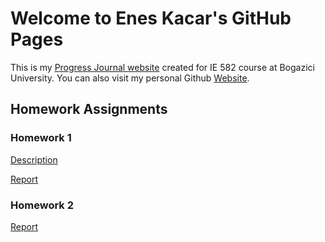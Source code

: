 # Welcome to Enes Kacar's GitHub Pages

This is my [Progress Journal website](https://bu-ie-582.github.io/fall21-enesfkacar/) created for IE 582 course at Bogazici University. You can also visit my personal Github [Website](https://enesfkacar.github.io/). 

## Homework Assignments

### Homework 1
[Description](https://github.com/BU-IE-582/fall21-enesfkacar/blob/1b7068cd8fa975d47b96e2d83529c836843c3c71/IE582_Fall21_Homework1.pdf)

[Report](https://bu-ie-582.github.io/fall21-enesfkacar/Homework%201.html)

### Homework 2

[Report](https://bu-ie-582.github.io/fall21-enesfkacar/HW%202.html)
